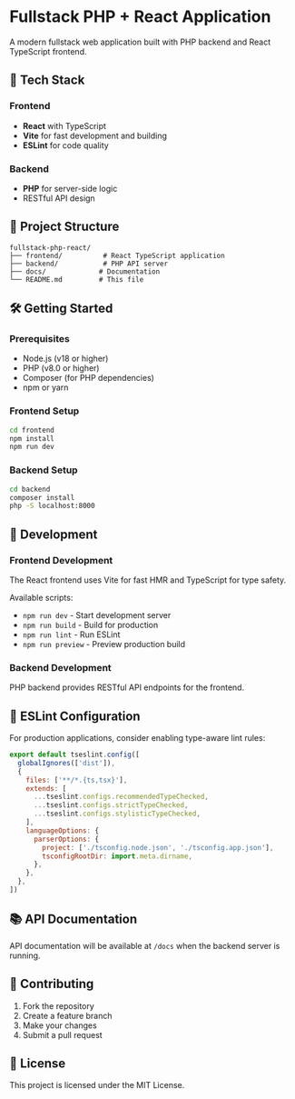 # Fullstack PHP + React Application

A modern fullstack web application built with PHP backend and React TypeScript frontend.

## 🚀 Tech Stack

### Frontend
- **React** with TypeScript
- **Vite** for fast development and building
- **ESLint** for code quality

### Backend
- **PHP** for server-side logic
- RESTful API design

## 📁 Project Structure

```
fullstack-php-react/
├── frontend/          # React TypeScript application
├── backend/           # PHP API server
├── docs/             # Documentation
└── README.md         # This file
```

## 🛠️ Getting Started

### Prerequisites
- Node.js (v18 or higher)
- PHP (v8.0 or higher)
- Composer (for PHP dependencies)
- npm or yarn

### Frontend Setup
```bash
cd frontend
npm install
npm run dev
```

### Backend Setup
```bash
cd backend
composer install
php -S localhost:8000
```

## 📝 Development

### Frontend Development
The React frontend uses Vite for fast HMR and TypeScript for type safety.

Available scripts:
- `npm run dev` - Start development server
- `npm run build` - Build for production
- `npm run lint` - Run ESLint
- `npm run preview` - Preview production build

### Backend Development
PHP backend provides RESTful API endpoints for the frontend.

## 🔧 ESLint Configuration

For production applications, consider enabling type-aware lint rules:

```js
export default tseslint.config([
  globalIgnores(['dist']),
  {
    files: ['**/*.{ts,tsx}'],
    extends: [
      ...tseslint.configs.recommendedTypeChecked,
      ...tseslint.configs.strictTypeChecked,
      ...tseslint.configs.stylisticTypeChecked,
    ],
    languageOptions: {
      parserOptions: {
        project: ['./tsconfig.node.json', './tsconfig.app.json'],
        tsconfigRootDir: import.meta.dirname,
      },
    },
  },
])
```

## 📚 API Documentation

API documentation will be available at `/docs` when the backend server is running.

## 🤝 Contributing

1. Fork the repository
2. Create a feature branch
3. Make your changes
4. Submit a pull request

## 📄 License

This project is licensed under the MIT License.